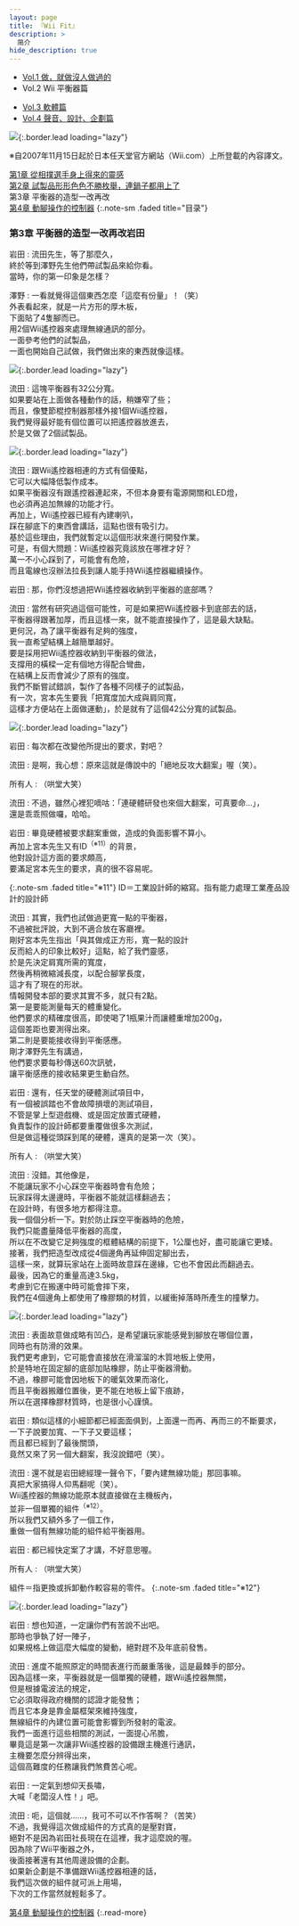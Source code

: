 ```yaml
---
layout: page
title: 『Wii Fit』 
description: >
  简介
hide_description: true
---
```


<nav class="pagination heading clearfix" role="navigation">
  <ul>
    <li class="pagination-item">
      <a href="../../vol1/1/">
        Vol.1 做，就做沒人做過的
      </a>
    </li>
    <li class="pagination-item">
      <a style="background-color:rgba(225,224,224,0.3);">
        Vol.2 Wii 平衡器篇
      </a>
    </li>
  </ul>
  <ul>
    <li class="pagination-item">
      <a href="../../vol3/1/">
        Vol.3 軟體篇
      </a>
    </li>
    <li class="pagination-item">
      <a href="../../vol4/1/">
        Vol.4 聲音、設計、企劃篇
      </a>
    </li>
  </ul>
</nav>

![](/interviews/cht-tw/wii/wiifit/vol1/img/wiifit_crv_vol2_11.jpg){:.border.lead loading="lazy"}

※自2007年11月15日起於日本任天堂官方網站（Wii.com）上所登載的內容譯文。

[第1章 從相撲選手身上得來的靈感](1.md)<br>
[第2章 試製品形形色色不勝枚舉，連鍋子都用上了](2.md)<br>
第3章 平衡器的造型一改再改<br>
[第4章 動腳操作的控制器](4.md)
{:.note-sm .faded title="目录"}

### 第3章 平衡器的造型一改再改岩田

岩田
: 流田先生，等了那麼久，<br>終於等到澤野先生他們帶試製品來給你看。<br>當時，你的第一印象是怎樣？ 

澤野
: 一看就覺得這個東西怎麼「這麼有份量」！（笑）<br>外表看起來，就是一片方形的厚木板，<br>下面貼了4隻腳而已。<br>用2個Wii遙控器來處理無線通訊的部分。<br>一面參考他們的試製品，<br>一面也開始自己試做，我們做出來的東西就像這樣。



![](/interviews/cht-tw/wii/wiifit/vol1/img/wiifit_vol2_15.jpg){:.border.lead loading="lazy"}

流田
: 這塊平衡器有32公分寬。<br>如果要站在上面做各種動作的話，稍嫌窄了些；<br>而且，像雙節棍控制器那樣外接1個Wii遙控器，<br>我們覺得最好能有個位置可以把遙控器放進去，<br>於是又做了2個試製品。 





![](/interviews/cht-tw/wii/wiifit/vol1/img/wiifit_vol2_16.jpg){:.border.lead loading="lazy"}

流田
: 跟Wii遙控器相連的方式有個優點，<br>它可以大幅降低製作成本。<br>如果平衡器沒有跟遙控器連起來，不但本身要有電源開關和LED燈，<br>也必須再追加無線的功能才行。<br>再加上，Wii遙控器已經有內建喇叭，<br>踩在腳底下的東西會講話，這點也很有吸引力。<br>基於這些理由，我們就暫定以這個形狀來進行開發作業。<br>可是，有個大問題：Wii遙控器究竟該放在哪裡才好？<br>萬一不小心踩到了，可能會有危險，<br>而且電線也沒辦法拉長到讓人能手持Wii遙控器繼續操作。 

岩田 
: 那，你們沒想過把Wii遙控器收納到平衡器的底部嗎？

流田 
: 當然有研究過這個可能性，可是如果把Wii遙控器卡到底部去的話，<br>平衡器得跟著加厚，而且這樣一來，就不能直接操作了，這是最大缺點。<br>更何況，為了讓平衡器有足夠的強度，<br>我一直希望結構上越簡單越好。<br>要是採用把Wii遙控器收納到平衡器的做法，<br>支撐用的橫樑一定有個地方得配合彎曲，<br>在結構上反而會減少了原有的強度。<br>我們不斷嘗試錯誤，製作了各種不同樣子的試製品，<br>有一次，宮本先生要我「把寬度加大成與肩同寬，<br>這樣才方便站在上面做運動」，於是就有了這個42公分寬的試製品。 



![](/interviews/cht-tw/wii/wiifit/vol1/img/wiifit_vol2_17.jpg){:.border.lead loading="lazy"}

岩田
: 每次都在改變他所提出的要求，對吧？


流田
: 是啊，我心想：原來這就是傳說中的「絕地反攻大翻案」喔（笑）。 


所有人
: 
（哄堂大笑）

流田
: 不過，雖然心裡犯嘀咕：「連硬體研發也來個大翻案，可真要命…」，<br>還是乖乖照做囉，哈哈。 


岩田 
: 畢竟硬體被要求翻案重做，造成的負面影響不算小。<br>再加上宮本先生又有ID<sup>（※11）</sup>的背景，<br>他對設計這方面的要求頗高，<br>要滿足宮本先生的要求，真的很不容易呢。 



{:.note-sm .faded title="※11"}
ID＝工業設計師的縮寫。指有能力處理工業產品設計的設計師

流田 
: 其實，我們也試做過更寬一點的平衡器，<br>不過被批評說，大到不適合放在客廳裡。<br>剛好宮本先生指出「與其做成正方形，寬一點的設計<br>反而給人的印象比較好」這點，給了我們靈感，<br>於是先決定肩寬所需的寬度，<br>然後再稍微縮減長度，以配合腳掌長度，<br>這才有了現在的形狀。<br>情報開發本部的要求其實不多，就只有2點。<br>第一是要能測量每天的體重變化。<br>他們要求的精確度很高，即使喝了1瓶果汁而讓體重增加200g，<br>這個差距也要測得出來。<br>第二則是要能接收得到平衡感應。<br>剛才澤野先生有講過，<br>他們要求要每秒傳送60次訊號，<br>讓平衡感應的接收結果更生動自然。 


岩田 
: 還有，任天堂的硬體測試項目中，<br>有一個被誤踏也不會故障損壞的測試項目，<br>不管是掌上型遊戲機、或是固定放置式硬體，<br>負責製作的設計師都要重覆做很多次測試，<br>但是做這種從頭踩到尾的硬體，還真的是第一次（笑）。 


<td valign="top">

所有人
: （哄堂大笑）

流田 
: 沒錯。其他像是，<br>不能讓玩家不小心踩空平衡器時會有危險；<br>玩家踩得太邊邊時，平衡器不能就這樣翻過去；<br>在設計時，有很多地方都得注意。<br>我一個個分析一下。對於防止踩空平衡器時的危險，<br>我們只能盡量降低平衡器的高度，<br>所以在不改變它足夠強度的框體結構的前提下，1公厘也好，盡可能讓它更矮。<br>接著，我們把造型改成從4個邊角再延伸固定腳出去，<br>這樣一來，就算玩家站在上面時故意踩在邊緣，它也不會因此而翻過去。<br>最後，因為它的重量高達3.5kg，<br>考慮到它在搬運中時可能會摔下來，<br>我們在4個邊角上都使用了橡膠類的材質，以緩衝掉落時所產生的撞擊力。 




![](/interviews/cht-tw/wii/wiifit/vol1/img/wiifit_vol2_18.jpg){:.border.lead loading="lazy"}

流田 
: 表面故意做成略有凹凸，是希望讓玩家能感覺到腳放在哪個位置，<br>同時也有防滑的效果。<br>我們更考慮到，它可能會直接放在滑溜溜的木質地板上使用，<br>於是特地在固定腳的底部加貼橡膠，防止平衡器滑動。<br>不過，橡膠可能會因地板下的暖氣效果而溶化，<br>而且平衡器搬離位置後，更不能在地板上留下痕跡，<br>所以在選擇橡膠材質時，也是很小心謹慎。 

岩田 
: 類似這樣的小細節都已經面面俱到，上面還一而再、再而三的不斷要求，<br>一下子說要加寬、一下子又要這樣；<br>而且都已經到了最後關頭，<br>竟然又來了另一個大翻案，我沒說錯吧（笑）。 

流田 
: 還不就是岩田總經理一聲令下，「要內建無線功能」那回事嘛。<br>真把大家搞得人仰馬翻呢（笑）。<br>Wii遙控器的無線功能原本就直接做在主機板內，<br>並非一個單獨的組件<sup>（※12）</sup>。<br>所以我們又額外多了一個工作，<br>重做一個有無線功能的組件給平衡器用。

岩田 
: 都已經快定案了才講，不好意思喔。 

所有人
: （哄堂大笑）


組件＝指更換或拆卸動作較容易的零件。
{:.note-sm .faded title="※12"}




![](/interviews/cht-tw/wii/wiifit/vol1/img/wiifit_vol2_19.jpg){:.border.lead loading="lazy"}

岩田
: 想也知道，一定讓你們有苦說不出吧。<br>那時也爭執了好一陣子，<br>如果規格上做這麼大幅度的變動，絕對趕不及年底前發售。 

流田 
: 進度不能照原定的時間表進行而嚴重落後，這是最棘手的部分。<br>因為這樣一來，平衡器就是一個單獨的硬體，跟Wii遙控器無關，<br>但是根據電波法的規定，<br>它必須取得政府機關的認證才能發售；<br>而且它本身是靠金屬框架來維持強度，<br>無線組件的內建位置可能會影響到所發射的電波。<br>我們一面進行這些相關的測試，一面提心吊膽，<br>畢竟這是第一次讓非Wii遙控器的設備跟主機進行通訊，<br>主機要怎麼分辨得出來，<br>這個高難度的任務讓我們煞費苦心呢。

岩田
: 一定氣到想仰天長嘯，<br>大喊「老闆沒人性！」吧。 

流田 
: 呃，這個就……，我可不可以不作答啊？（苦笑）<br>不過，我覺得這次做成組件的方式真的是壓對寶，<br>絕對不是因為岩田社長現在在這裡，我才這麼說的喔。<br>因為除了Wii平衡器之外，<br>後面接著還有其他周邊設備的企劃。<br>如果新企劃是不準備跟Wii遙控器相連的話，<br>我們這次做的組件就可派上用場，<br>下次的工作當然就輕鬆多了。 






[第4章 動腳操作的控制器](4.md)
{:.read-more}



